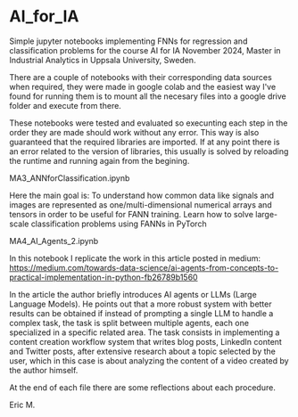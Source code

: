 # AI_for_IA
Simple jupyter notebooks implementing FNNs for regression and classification problems for the course AI for IA November 2024, Master in Industrial Analytics in Uppsala University, Sweden.

There are a couple of notebooks with their corresponding data sources when required, they were made in google colab and the easiest way I've found for running them is to mount all the necesary files into a google drive folder and execute from there.

These notebooks were tested and evaluated so execunting each step in the order they are made should work without any error. This way is also guaranteed that the required libraries are imported.
If at any point there is an error related to the version of libraries, this usually is solved by reloading the runtime and running again from the begining.

MA3_ANNforClassification.ipynb

Here the main goal is:
To understand how common data like signals and images are represented as one/multi-dimensional numerical
arrays and tensors in order to be useful for FANN training.
Learn how to solve large-scale classification problems using FANNs in PyTorch

MA4_AI_Agents_2.ipynb

In this notebook I replicate the work in this article posted in medium: https://medium.com/towards-data-science/ai-agents-from-concepts-to-practical-implementation-in-python-fb26789b1560

In the article the author briefly introduces AI agents or LLMs (Large Language Models). He points out that a more robust system with better results can be obtained if instead of prompting a single LLM to handle a complex task, the task is split between multiple agents, each one specialized in a specific related area. The task consists in implementing a content creation workflow system that writes blog posts, LinkedIn content and Twitter posts, after extensive research about a topic selected by the user, which in this case is about analyzing the content of a video created by the author himself.

At the end of each file there are some reflections about each procedure.

Eric M.
